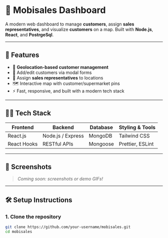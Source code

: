 # 🛒 Mobisales Dashboard

A modern web dashboard to manage **customers**, assign **sales representatives**, and visualize **customers** on a map. Built with **Node.js**, **React**, and **PostrgeSql**.

---

## 🚀 Features

- 📍 **Geolocation-based customer management**
- 👤 Add/edit customers via modal forms
- 🧭 Assign **sales representatives** to locations
- 🗺️ Interactive map with customer/supermarket pins
- ⚡ Fast, responsive, and built with a modern tech stack

---

## 🧑‍💻 Tech Stack

| Frontend        | Backend          | Database     | Styling & Tools     |
|-----------------|------------------|--------------|----------------------|
| React.js        | Node.js / Express| MongoDB      | Tailwind CSS         |
| React Hooks     | RESTful APIs     | Mongoose     | Prettier, ESLint     |

---

## 📸 Screenshots

> _Coming soon: screenshots or demo GIFs!_

---

## 🛠️ Setup Instructions

### 1. Clone the repository

```bash
git clone https://github.com/your-username/mobisales.git
cd mobisales
